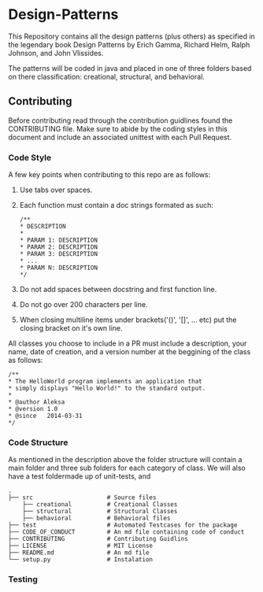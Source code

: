# Design-Patterns

This Repository contains all the design patterns (plus others) as specified in the legendary book Design Patterns by Erich Gamma, Richard Helm, Ralph Johnson, and John Vlissides.

The patterns will be coded in java and placed in one of three folders based on there classification: creational, structural, and behavioral.

## Contributing
Before contributing read through the contribution guidlines found the CONTRIBUTING file. Make sure to abide by the coding styles in this document and include an associated unittest with each Pull Request.

### Code Style
A few key points when contributing to this repo are as follows:
1. Use tabs over spaces.
2. Each function must contain a doc strings formated as such:
    
    ```jdk
    /**
    * DESCRIPTION
    *
    * PARAM 1: DESCRIPTION
    * PARAM 2: DESCRIPTION
    * PARAM 3: DESCRIPTION
    * ...
    * PARAM N: DESCRIPTION 
    */
    ```
3. Do not add spaces between docstring and first function line.
4. Do not go over 200 characters per line.
5. When closing multiline items under brackets('()', '[]', ... etc) put the closing bracket on it's own line.

All classes you choose to include in a PR must include a description, your name, date of creation, and a version number at the beggining of the class as follows:

```jdk
/**
* The HelloWorld program implements an application that
* simply displays "Hello World!" to the standard output.
*
* @author Aleksa
* @version 1.0
* @since   2014-03-31 
*/
```

### Code Structure
As mentioned in the description above the folder structure will contain a main folder and three sub folders for each category of class. We will also have a test foldermade up of unit-tests, and

```
.
├── src                     # Source files
    ├── creational          # Creational Classes
    ├── structural          # Structural Classes
    ├── behavioral          # Behavioral files
├── test                    # Automated Testcases for the package
├── CODE_OF_CONDUCT         # An md file containing code of conduct
├── CONTRIBUTING            # Contributing Guidlins
├── LICENSE                 # MIT License
├── README.md               # An md file
└── setup.py                # Instalation
```


### Testing
